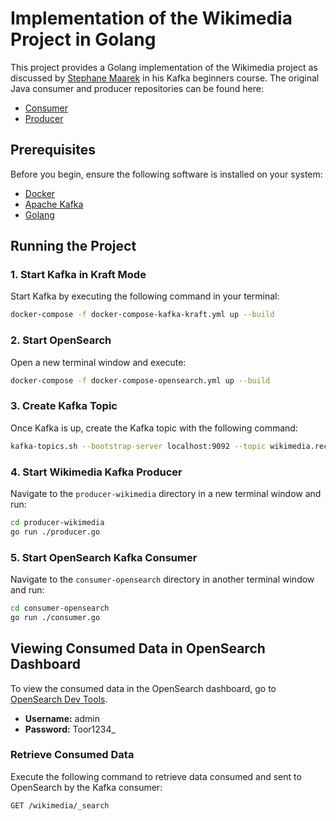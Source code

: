 # Implementation of the Wikimedia Project in Golang

This project provides a Golang implementation of the Wikimedia project as discussed by [Stephane Maarek](https://github.com/simplesteph) in his Kafka beginners course. The original Java consumer and producer repositories can be found here:

- [Consumer](https://github.com/conduktor/kafka-beginners-course/tree/main/kafka-consumer-opensearch)
- [Producer](https://github.com/conduktor/kafka-beginners-course/tree/main/kafka-producer-wikimedia)

## Prerequisites

Before you begin, ensure the following software is installed on your system:

- [Docker](https://docs.docker.com/engine/install/)
- [Apache Kafka](https://kafka.apache.org/downloads)
- [Golang](https://go.dev/doc/install)

## Running the Project

### 1. Start Kafka in Kraft Mode

Start Kafka by executing the following command in your terminal:

```bash
docker-compose -f docker-compose-kafka-kraft.yml up --build
```

### 2. Start OpenSearch

Open a new terminal window and execute:

```bash
docker-compose -f docker-compose-opensearch.yml up --build
```

### 3. Create Kafka Topic

Once Kafka is up, create the Kafka topic with the following command:

```bash
kafka-topics.sh --bootstrap-server localhost:9092 --topic wikimedia.recentchange --create --partitions 3 --replication-factor 2
```

### 4. Start Wikimedia Kafka Producer

Navigate to the `producer-wikimedia` directory in a new terminal window and run:

```bash
cd producer-wikimedia
go run ./producer.go
```

### 5. Start OpenSearch Kafka Consumer

Navigate to the `consumer-opensearch` directory in another terminal window and run:

```bash
cd consumer-opensearch
go run ./consumer.go
```

## Viewing Consumed Data in OpenSearch Dashboard

To view the consumed data in the OpenSearch dashboard, go to [OpenSearch Dev Tools](http://localhost:5601/app/dev_tools#/console).

- **Username:** admin
- **Password:** Toor1234_

### Retrieve Consumed Data

Execute the following command to retrieve data consumed and sent to OpenSearch by the Kafka consumer:

```bash
GET /wikimedia/_search
```